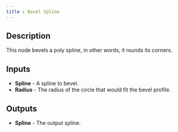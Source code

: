 ```yaml
---
title : Bevel Spline
---
```


## Description

This node bevels a poly spline, in other words, it rounds its corners.

## Inputs

- **Spline** - A spline to bevel.
- **Radius** - The radius of the circle that would fit the bevel profile.

## Outputs

- **Spline** - The output spline.
